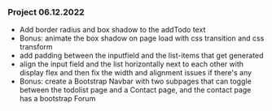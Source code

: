 ### Project 06.12.2022
* Add border radius and box shadow to the addTodo text
* Bonus: animate the box shadow on page load with css transition and css transform
* add padding between the inputfield and the list-items that get generated
* align the input field and the list horizontally next to each other with display flex and then fix the width and alignment issues if there's any
* Bonus: create a Bootstrap Navbar with two subpages that can toggle between the todolist page and a Contact page, and the contact page has a bootstrap Forum
